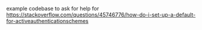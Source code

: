 example codebase to ask for help for https://stackoverflow.com/questions/45746776/how-do-i-set-up-a-default-for-activeauthenticationschemes